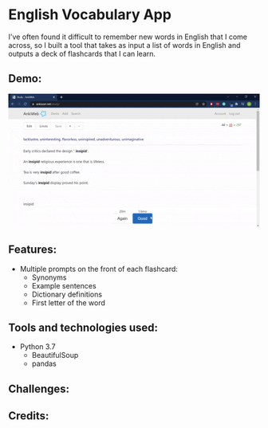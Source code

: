 # English Vocabulary App

I've often found it difficult to remember new words in English that I come across, so I built a tool that takes as input a list of words in English and outputs a deck of flashcards that I can learn.

## Demo:
![Demo](english-flashcards.gif)

## Features:
* Multiple prompts on the front of each flashcard:
   * Synonyms
   * Example sentences
   * Dictionary definitions
   * First letter of the word

## Tools and technologies used:
* Python 3.7
  * BeautifulSoup
  * pandas

## Challenges:

## Credits:
